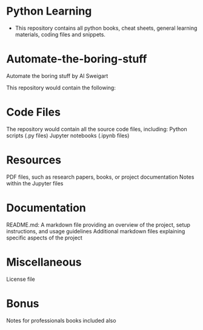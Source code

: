 # Python Learning

- This repository contains all python books, cheat sheets, general learning materials, coding files and snippets.

# Automate-the-boring-stuff
Automate the boring stuff by Al Sweigart 

This repository would contain the following:

# Code Files

The repository would contain all the source code files, including:
Python scripts (.py files)
Jupyter notebooks (.ipynb files)

# Resources

PDF files, such as research papers, books, or project documentation
Notes within the Jupyter files

# Documentation
README.md: A markdown file providing an overview of the project, setup instructions, and usage guidelines
Additional markdown files explaining specific aspects of the project

# Miscellaneous
License file

# Bonus 
Notes for professionals books included also
